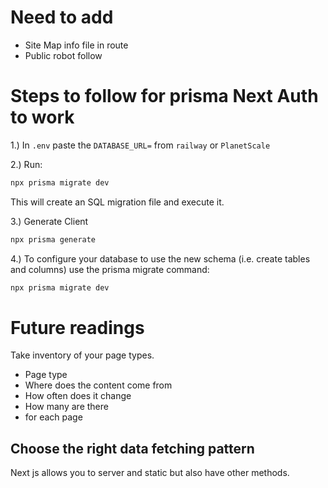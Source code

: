 # Need to add

- Site Map info file in route
- Public robot follow

# Steps to follow for prisma Next Auth to work

1.) In `.env` paste the `DATABASE_URL=` from `railway` or `PlanetScale`

2.) Run:

```bash
npx prisma migrate dev
```

This will create an SQL migration file and execute it.

3.) Generate Client

```bash
npx prisma generate
```

4.) To configure your database to use the new schema (i.e. create tables and columns) use the prisma migrate command:

```bash
npx prisma migrate dev
```

# Future readings

Take inventory of your page types.

- Page type
- Where does the content come from
- How often does it change
- How many are there
- for each page

## Choose the right data fetching pattern

Next js allows you to server and static but also have other methods.
